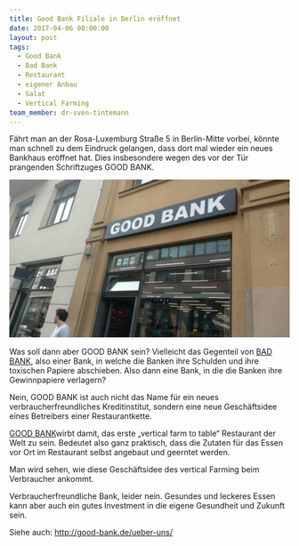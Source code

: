 ```yaml
---
title: Good Bank Filiale in Berlin eröffnet
date: 2017-04-06 00:00:00
layout: post
tags:
  - Good Bank
  - Bad Bank
  - Restaurant
  - eigener Anbau
  - Salat
  - Vertical Farming
team_member: dr-sven-tintemann
---
```



F&auml;hrt man an der Rosa-Luxemburg Stra&szlig;e 5 in Berlin-Mitte vorbei, k&ouml;nnte man schnell zu dem Eindruck gelangen, dass dort mal wieder ein neues Bankhaus er&ouml;ffnet hat. Dies insbesondere wegen des vor der T&uuml;r prangenden Schriftzuges GOOD BANK.

![](/uploads/versions/good-bank-berlin---x----1279-720x---.JPG)

Was soll dann aber GOOD BANK sein? Vielleicht das Gegenteil von [BAD BANK](https://de.wikipedia.org/wiki/Bad_Bank), also einer Bank, in welche die Banken ihre Schulden und ihre toxischen Papiere abschieben. Also dann eine Bank, in die die Banken ihre Gewinnpapiere verlagern?

Nein, GOOD BANK ist auch nicht das Name f&uuml;r ein neues verbraucherfreundliches Kreditinstitut, sondern eine neue Gesch&auml;ftsidee eines Betreibers einer Restaurantkette.

[GOOD BANK](http://good-bank.de/ueber-uns/)wirbt damit, das erste „vertical farm to table“ Restaurant der Welt zu sein. Bedeutet also ganz praktisch, dass die Zutaten f&uuml;r das Essen vor Ort im Restaurant selbst angebaut und geerntet werden.

Man wird sehen, wie diese Gesch&auml;ftsidee des vertical Farming beim Verbraucher ankommt.

Verbraucherfreundliche Bank, leider nein. Gesundes und leckeres Essen kann aber auch ein gutes Investment in die eigene Gesundheit und Zukunft sein.

Siehe auch: http://good-bank.de/ueber-uns/